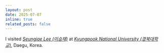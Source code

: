 ```yaml
---
layout: post
date: 2025-07-07
inline: true
related_posts: false
---
```


I visited *[Seungjae Lee (이승재)](https://sites.google.com/view/seungjae-lee/home)* at *[Kyungpook National University (경북대학교)](https://www.knu.ac.kr/wbbs/wbbs/main/main.action)*, Daegu, Korea.
